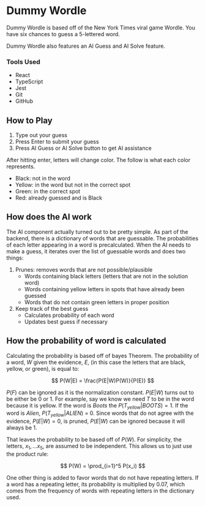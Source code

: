 # Dummy Wordle

Dummy Wordle is based off of the New York Times viral game Wordle. You have six chances to guess a 5-lettered word.

Dummy Wordle also features an AI Guess and AI Solve feature.

### Tools Used

- React
- TypeScript
- Jest
- Git
- GitHub

## How to Play

1. Type out your guess
2. Press Enter to submit your guess
3. Press AI Guess or AI Solve button to get AI assistance

After hitting enter, letters will change color. The follow is what each color represents.

- Black: not in the word
- Yellow: in the word but not in the correct spot
- Green: in the correct spot
- Red: already guessed and is Black

## How does the AI work

The AI component actually turned out to be pretty simple. As part of the backend, there is a dictionary of words that are guessable. The probabilities of each letter appearing in a word is precalculated. When the AI needs to make a guess, it iterates over the list of guessable words and does two things:

1. Prunes: removes words that are not possible/plausible
   - Words containing black letters (letters that are not in the solution word)
   - Words containing yellow letters in spots that have already been guessed
   - Words that do not contain green letters in proper position
2. Keep track of the best guess
   - Calculates probability of each word
   - Updates best guess if necessary

## How the probability of word is calculated

Calculating the probability is based off of bayes Theorem. The probability of a word, $W$ given the evidence, $E$, (in this case the letters that are black, yellow, or green), is equal to:

$$
P(W|E) = \frac{P(E|W)P(W)}{P(E)}
$$

$P(F)$ can be ignored as it is the normalization constant. $P(E|W)$ turns out to be either be 0 or 1. For example, say we know we need $T$ to be in the word because it is yellow. If the word is $Boots$ the $P(T_{yellow}|BOOTS) = 1$. If the word is $Alien$, $P(T_{yellow}|ALIEN)$ = 0. Since words that do not agree with the evidence, $P(E|W) = 0$, is pruned, $P(E|W)$ can be ignored because it will always be 1.

That leaves the probability to be based off of $P(W)$. For simplicity, the letters, $x_1, ... x_5$, are assumed to be independent. This allows us to just use the product rule:

$$
P(W) = \prod_{i=1}^5 P(x_i)
$$

One other thing is added to favor words that do not have repeating letters. If a word has a repeating letter, its probability is multiplied by $0.07$, which comes from the frequency of words with repeating letters in the dictionary used.
